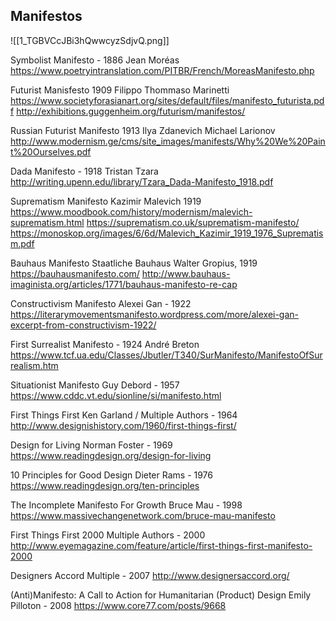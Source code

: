 ## Manifestos

![[1_TGBVCcJBi3hQwwcyzSdjvQ.png]]

Symbolist Manifesto - 1886
Jean Moréas
https://www.poetryintranslation.com/PITBR/French/MoreasManifesto.php

Futurist Manisfesto 1909
Filippo Thommaso Marinetti
https://www.societyforasianart.org/sites/default/files/manifesto_futurista.pdf
http://exhibitions.guggenheim.org/futurism/manifestos/

Russian Futurist Manifesto 1913
Ilya Zdanevich
Michael Larionov
http://www.modernism.ge/cms/site_images/manifests/Why%20We%20Paint%20Ourselves.pdf

Dada Manifesto - 1918 
Tristan Tzara 
http://writing.upenn.edu/library/Tzara_Dada-Manifesto_1918.pdf

Suprematism Manifesto 
Kazimir Malevich 1919
https://www.moodbook.com/history/modernism/malevich-suprematism.html
https://suprematism.co.uk/suprematism-manifesto/
https://monoskop.org/images/6/6d/Malevich_Kazimir_1919_1976_Suprematism.pdf

Bauhaus Manifesto
Staatliche Bauhaus
Walter Gropius, 1919
https://bauhausmanifesto.com/
http://www.bauhaus-imaginista.org/articles/1771/bauhaus-manifesto-re-cap

Constructivism Manifesto 
Alexei Gan - 1922
https://literarymovementsmanifesto.wordpress.com/more/alexei-gan-excerpt-from-constructivism-1922/

First Surrealist Manifesto - 1924
André Breton
https://www.tcf.ua.edu/Classes/Jbutler/T340/SurManifesto/ManifestoOfSurrealism.htm

Situationist Manifesto
Guy Debord - 1957
https://www.cddc.vt.edu/sionline/si/manifesto.html

First Things First
Ken Garland / Multiple Authors - 1964
http://www.designishistory.com/1960/first-things-first/

Design for Living
Norman Foster - 1969
https://www.readingdesign.org/design-for-living

10 Principles for Good Design
Dieter Rams - 1976
https://www.readingdesign.org/ten-principles

The Incomplete Manifesto For Growth
Bruce Mau - 1998
https://www.massivechangenetwork.com/bruce-mau-manifesto

First Things First 2000
Multiple Authors - 2000
http://www.eyemagazine.com/feature/article/first-things-first-manifesto-2000

Designers Accord
Multiple - 2007
http://www.designersaccord.org/

(Anti)Manifesto: A Call to Action for Humanitarian (Product) Design
Emily Pilloton - 2008
https://www.core77.com/posts/9668